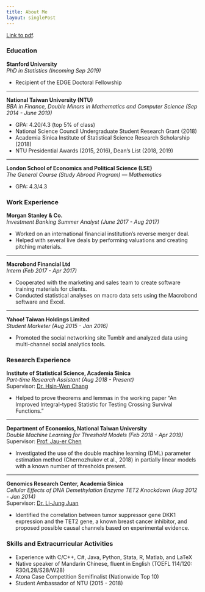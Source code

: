 ```yaml
---
title: About Me
layout: singlePost
---
```


[Link to pdf](AnnetteJing.github.io/assets/AJing_Resume.pdf).

### Education
**Stanford University** <br>
*PhD in Statistics (Incoming Sep 2019)*
- Recipient of the EDGE Doctoral Fellowship

* * *

**National Taiwan University (NTU)** <br>
*BBA in Finance, Double Minors in Mathematics and Computer Science (Sep 2014 - June 2019)* 
- GPA: 4.20/4.3 (top 5% of class)
- National Science Council Undergraduate Student Research Grant (2018)
- Academia Sinica Institute of Statistical Science Research Scholarship (2018)
- NTU Presidential Awards (2015, 2016), Dean’s List (2018, 2019)

* * *

**London School of Economics and Political Science (LSE)** <br>
*The General Course (Study Abroad Program) — Mathematics*
- GPA: 4.3/4.3


### Work Experience
**Morgan Stanley & Co.** <br>
*Investment Banking Summer Analyst (June 2017 - Aug 2017)*
- Worked on an international financial institution’s reverse merger deal.
- Helped with several live deals by performing valuations and creating pitching materials.

* * *

**Macrobond Financial Ltd** <br>
*Intern (Feb 2017 - Apr 2017)*
- Cooperated with the marketing and sales team to create software training materials for clients.
- Conducted statistical analyses on macro data sets using the Macrobond software and Excel.

* * *

**Yahoo! Taiwan Holdings Limited** <br>
*Student Marketer (Aug 2015 - Jan 2016)*
- Promoted the social networking site Tumblr and analyzed data using multi-channel social analytics tools.


### Research Experience
**Institute of Statistical Science, Academia Sinica** <br>
*Part-time Research Assistant (Aug 2018 - Present)* <br>
Supervisor: [Dr. Hsin-Wen Chang](http://www.stat.sinica.edu.tw/personinfo/?sysid=5013948)
- Helped to prove theorems and lemmas in the working paper “An Improved Integral-typed Statistic for Testing Crossing Survival Functions.”

* * *

**Department of Economics, National Taiwan University** <br>
*Double Machine Learning for Threshold Models (Feb 2018 - Apr 2019)* <br>
Supervisor: [Prof. Jau-er Chen](https://jauerblog.wordpress.com/about/) 
- Investigated the use of the double machine learning (DML) parameter estimation method (Chernozhukov et al., 2018) in partially linear models with a known number of thresholds present.

* * *

**Genomics Research Center, Academia Sinica** <br>
*Cellular Effects of DNA Demethylation Enzyme TET2 Knockdown (Aug 2012 - Jan 2014)* <br>
Supervisor: [Dr. Li-Jung Juan](http://www.genomics.sinica.edu.tw/index.php/en/juan-li-jung)
- Identified the correlation between tumor suppressor gene DKK1 expression and the TET2 gene, a known breast cancer inhibitor, and proposed possible causal channels based on experimental evidence.


### Skills and Extracurricular Activities
- Experience with C/C++, C#, Java, Python, Stata, R, Matlab, and LaTeX
- Native speaker of Mandarin Chinese, fluent in English (TOEFL 114/120: R30/L28/S28/W28)
- Atona Case Competition Semifinalist (Nationwide Top 10)
- Student Ambassador of NTU (2015 - 2018)

